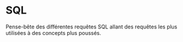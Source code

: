 # SQL

Pense-bête des différentes requêtes SQL allant des requêtes les plus utilisées à des concepts plus poussés.

